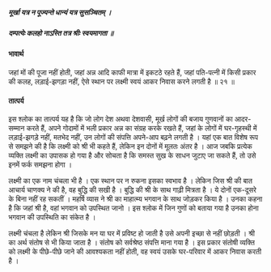 ##### मूर्खा यत्र न पूज्यन्ते धान्यं यत्र सुसञ्चितम् ।
##### दम्पत्येः कलहो नाऽस्ति तत्र श्रीः स्वयमागता ॥

#### भावार्थ

जहां मों की पूजा नहीं होती, जहां अन्न आदि काफी मात्रा में इकटठे रहते हैं, जहां पति-पत्नी में किसी प्रकार की कलह, लड़ाई-झगड़ा नहीं, ऐसे स्थान पर लक्ष्मी स्वयं आकर निवास करने लगती है ॥ २१ ॥

#### तात्पर्य

इस श्लोक का तात्पर्य यह है कि जो लोग देश अथवा देशवासी, मूर्ख लोगों की बजाय गुणवानों का आदर-सम्मान करते हैं, अपने गोदामों में भली प्रकार अन्न का संग्रह करके रखते हैं, जहां के लोगों में घर-गृहस्थी में लड़ाई-झगड़े नहीं, मतभेद नहीं, उन लोगों की संपत्ति अपने-आप बढ़ने लगती है । यहां एक बात विशेष रूप से समझने की है कि लक्ष्मी को श्री भी कहते हैं, लेकिन इन दोनों में मूलतः अंतर है । आज जबकि प्रत्येक व्यक्ति लक्ष्मी का उपासक हो गया है और सोचता है कि समस्त सुख के साधन जुटाए जा सकते हैं, तो उसे इनमें फर्क समझना होगा ।

लक्ष्मी का एक नाम चंचला भी है । एक स्थान पर न रुकना इसका स्वभाव है । लेकिन जिस श्री की बात आचार्य चाणक्य ने की है, वह बुद्धि की सखी है । बुद्धि की श्री के साथ गाढ़ी मित्रता है । ये दोनों एक-दूसरे के बिना नहीं रह सकतीं । महर्षि व्यास ने श्री का माहात्म्य भगवान के साथ जोड़कर किया है । उनका कहना है कि जहां श्री है, वहां भगवान को उपस्थित जानो । इस श्लोक में जिन गुणों को बताया गया है उनका होना भगवान की उपस्थिति का संकेत है ।

लक्ष्मी चंचला है लेकिन श्री जिसके मन या घर में प्रविष्ट हो जाती है उसे अपनी इच्छा से नहीं छोड़ती । श्री का अर्थ संतोष से भी किया जाता है । संतोष को सर्वश्रेष्ठ संपत्ति माना गया है । इस प्रकार संतोषी व्यक्ति को लक्ष्मी के पीछे-पीछे जाने की आवश्यकता नहीं होती, वह स्वयं उसके घर-परिवार में आकर निवास करती है ।